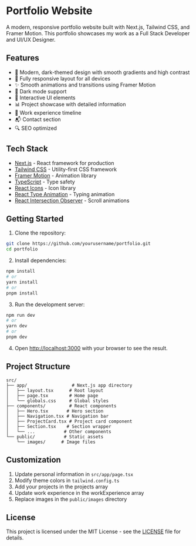 # Portfolio Website

A modern, responsive portfolio website built with Next.js, Tailwind CSS, and Framer Motion. This portfolio showcases my work as a Full Stack Developer and UI/UX Designer.

## Features

- 🎨 Modern, dark-themed design with smooth gradients and high contrast
- 📱 Fully responsive layout for all devices
- ✨ Smooth animations and transitions using Framer Motion
- 🌙 Dark mode support
- 🎯 Interactive UI elements
- 📊 Project showcase with detailed information
- 💼 Work experience timeline
- 📬 Contact section
- 🔍 SEO optimized

## Tech Stack

- [Next.js](https://nextjs.org/) - React framework for production
- [Tailwind CSS](https://tailwindcss.com/) - Utility-first CSS framework
- [Framer Motion](https://www.framer.com/motion/) - Animation library
- [TypeScript](https://www.typescriptlang.org/) - Type safety
- [React Icons](https://react-icons.github.io/react-icons/) - Icon library
- [React Type Animation](https://github.com/wrongakram/react-type-animation) - Typing animation
- [React Intersection Observer](https://github.com/thebuilder/react-intersection-observer) - Scroll animations

## Getting Started

1. Clone the repository:
```bash
git clone https://github.com/yourusername/portfolio.git
cd portfolio
```

2. Install dependencies:
```bash
npm install
# or
yarn install
# or
pnpm install
```

3. Run the development server:
```bash
npm run dev
# or
yarn dev
# or
pnpm dev
```

4. Open [http://localhost:3000](http://localhost:3000) with your browser to see the result.

## Project Structure

```
src/
├── app/                 # Next.js app directory
│   ├── layout.tsx      # Root layout
│   ├── page.tsx        # Home page
│   └── globals.css     # Global styles
├── components/         # React components
│   ├── Hero.tsx       # Hero section
│   ├── Navigation.tsx # Navigation bar
│   ├── ProjectCard.tsx # Project card component
│   ├── Section.tsx    # Section wrapper
│   └── ...           # Other components
└── public/           # Static assets
    └── images/      # Image files
```

## Customization

1. Update personal information in `src/app/page.tsx`
2. Modify theme colors in `tailwind.config.ts`
3. Add your projects in the projects array
4. Update work experience in the workExperience array
5. Replace images in the `public/images` directory


## License

This project is licensed under the MIT License - see the [LICENSE](LICENSE) file for details.
